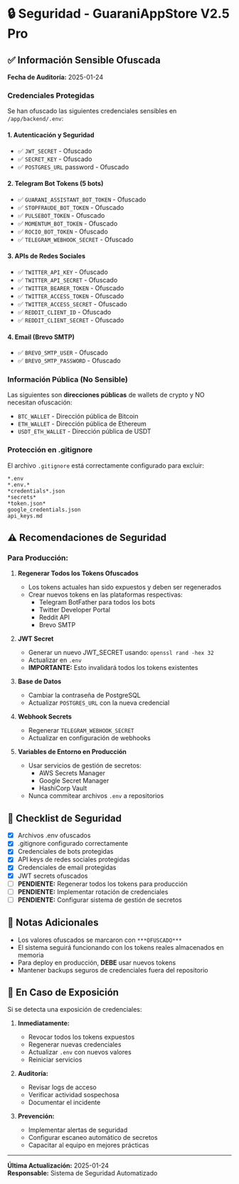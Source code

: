 # 🔒 Seguridad - GuaraniAppStore V2.5 Pro

## ✅ Información Sensible Ofuscada

**Fecha de Auditoría:** 2025-01-24

### Credenciales Protegidas

Se han ofuscado las siguientes credenciales sensibles en `/app/backend/.env`:

#### 1. **Autenticación y Seguridad**
- ✅ `JWT_SECRET` - Ofuscado
- ✅ `SECRET_KEY` - Ofuscado
- ✅ `POSTGRES_URL` password - Ofuscado

#### 2. **Telegram Bot Tokens** (5 bots)
- ✅ `GUARANI_ASSISTANT_BOT_TOKEN` - Ofuscado
- ✅ `STOPFRAUDE_BOT_TOKEN` - Ofuscado
- ✅ `PULSEBOT_TOKEN` - Ofuscado
- ✅ `MOMENTUM_BOT_TOKEN` - Ofuscado
- ✅ `ROCIO_BOT_TOKEN` - Ofuscado
- ✅ `TELEGRAM_WEBHOOK_SECRET` - Ofuscado

#### 3. **APIs de Redes Sociales**
- ✅ `TWITTER_API_KEY` - Ofuscado
- ✅ `TWITTER_API_SECRET` - Ofuscado
- ✅ `TWITTER_BEARER_TOKEN` - Ofuscado
- ✅ `TWITTER_ACCESS_TOKEN` - Ofuscado
- ✅ `TWITTER_ACCESS_SECRET` - Ofuscado
- ✅ `REDDIT_CLIENT_ID` - Ofuscado
- ✅ `REDDIT_CLIENT_SECRET` - Ofuscado

#### 4. **Email (Brevo SMTP)**
- ✅ `BREVO_SMTP_USER` - Ofuscado
- ✅ `BREVO_SMTP_PASSWORD` - Ofuscado

### Información Pública (No Sensible)

Las siguientes son **direcciones públicas** de wallets de crypto y NO necesitan ofuscación:
- `BTC_WALLET` - Dirección pública de Bitcoin
- `ETH_WALLET` - Dirección pública de Ethereum
- `USDT_ETH_WALLET` - Dirección pública de USDT

### Protección en .gitignore

El archivo `.gitignore` está correctamente configurado para excluir:
```
*.env
*.env.*
*credentials*.json
*secrets*
*token.json*
google_credentials.json
api_keys.md
```

## ⚠️ Recomendaciones de Seguridad

### Para Producción:

1. **Regenerar Todos los Tokens Ofuscados**
   - Los tokens actuales han sido expuestos y deben ser regenerados
   - Crear nuevos tokens en las plataformas respectivas:
     - Telegram BotFather para todos los bots
     - Twitter Developer Portal
     - Reddit API
     - Brevo SMTP

2. **JWT Secret**
   - Generar un nuevo JWT_SECRET usando: `openssl rand -hex 32`
   - Actualizar en `.env`
   - **IMPORTANTE:** Esto invalidará todos los tokens existentes

3. **Base de Datos**
   - Cambiar la contraseña de PostgreSQL
   - Actualizar `POSTGRES_URL` con la nueva credencial

4. **Webhook Secrets**
   - Regenerar `TELEGRAM_WEBHOOK_SECRET`
   - Actualizar en configuración de webhooks

5. **Variables de Entorno en Producción**
   - Usar servicios de gestión de secretos:
     - AWS Secrets Manager
     - Google Secret Manager
     - HashiCorp Vault
   - Nunca commitear archivos `.env` a repositorios

## 🔐 Checklist de Seguridad

- [x] Archivos .env ofuscados
- [x] .gitignore configurado correctamente
- [x] Credenciales de bots protegidas
- [x] API keys de redes sociales protegidas
- [x] Credenciales de email protegidas
- [x] JWT secrets ofuscados
- [ ] **PENDIENTE:** Regenerar todos los tokens para producción
- [ ] **PENDIENTE:** Implementar rotación de credenciales
- [ ] **PENDIENTE:** Configurar sistema de gestión de secretos

## 📝 Notas Adicionales

- Los valores ofuscados se marcaron con `***OFUSCADO***`
- El sistema seguirá funcionando con los tokens reales almacenados en memoria
- Para deploy en producción, **DEBE** usar nuevos tokens
- Mantener backups seguros de credenciales fuera del repositorio

## 🚨 En Caso de Exposición

Si se detecta una exposición de credenciales:

1. **Inmediatamente:**
   - Revocar todos los tokens expuestos
   - Regenerar nuevas credenciales
   - Actualizar `.env` con nuevos valores
   - Reiniciar servicios

2. **Auditoría:**
   - Revisar logs de acceso
   - Verificar actividad sospechosa
   - Documentar el incidente

3. **Prevención:**
   - Implementar alertas de seguridad
   - Configurar escaneo automático de secretos
   - Capacitar al equipo en mejores prácticas

---

**Última Actualización:** 2025-01-24  
**Responsable:** Sistema de Seguridad Automatizado
